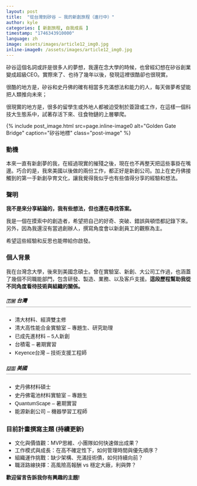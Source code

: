 ```yaml
---
layout: post
title:  "從台灣到矽谷 – 我的新創旅程（進行中）"
author: kyle
categories: [ 新創旅程, 自我成長 ]
timestamp: "1746343910000"
language: zh
image: assets/images/article12_img0.jpg
inline-image0: /assets/images/article12_img0.jpg
---
```


矽谷這個名詞或許是很多人的夢想，我還在念大學的時候，也曾經幻想在矽谷創業變成超級CEO。實際來了、也待了幾年以後，發現這裡很酷卻也很現實。

很酷的地方是，矽谷和史丹佛的確有相當多充滿想法和能力的人，每天做夢希望能把人類推向未來；

很現實的地方是，很多的留學生或外地人都被迫受制於簽證或工作，在這樣一個科技大生態系中，試著存活下來、往食物鏈的上層攀爬。

{% include post_image.html src=page.inline-image0 alt="Golden Gate Bridge" caption="矽谷地標" class="post-image" %}

### 動機

本來一直有新創夢的我，在經過現實的摧殘之後，現在也不再整天把這些事掛在嘴邊。巧合的是，我來美國以後做的兩份工作，都正好是新創公司。加上在史丹佛接觸到的第一手新創孕育文化，讓我覺得我似乎也有些值得分享的經驗和想法。

### 聲明

**我不是來分享結論的，我有些想法，但也還在尋找答案。**

我是一個在摸索中的創造者，希望把自己的好奇、突破、錯誤與頓悟都記錄下來。另外，因為我還沒有當過創辦人，撰寫角度會以新創員工的觀察為主。

希望這些經驗和反思也能帶給你啟發。

### 個人背景

我在台灣念大學，後來到美國念碩士。曾在實驗室、新創、大公司工作過，也涵蓋了幾個不同職能部門，包含研發、製造、業務、以及客戶支援。**這段歷程幫助我從不同角度看待技術與組織的關係。**

<div style="font-family: sans-serif; max-width: 600px; line-height: 1.6;">
  <h5 style="border-bottom: 2px solid #ccc; padding-bottom: 4px;">🇹🇼 台灣</h5>
  <ul style="margin-top: 0;">
    <li>清大材料、經濟雙主修</li>
    <li>清大高性能合金實驗室 – 專題生、研究助理</li>
    <li>已成先進材料 – 5人新創</li>
    <li>台積電 – 暑期實習</li>
    <li>Keyence台灣 – 技術支援工程師</li>
  </ul>

  <h5 style="border-bottom: 2px solid #ccc; padding-bottom: 4px;">🇺🇸 美國</h5>
  <ul style="margin-top: 0;">
    <li>史丹佛材料碩士</li>
    <li>史丹佛電池材料實驗室 – 專題生</li>
    <li>QuantumScape – 暑期實習</li>
    <li>能源新創公司 – 機器學習工程師</li>
  </ul>
</div>

### 目前計畫撰寫主題 (持續更新)

+ 文化與價值觀：MVP思維、小團隊如何快速做出成果？
+ 工作模式與成長：在高不確定性下，如何管理時間與優先順序？
+ 組織運作挑戰：缺少架構、充滿技術債，如何持續向前？
+ 職涯路線抉擇：高風險高報酬 vs 穩定大廠，利與弊？


**歡迎留言告訴我你有興趣的主題!**
